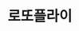 ---
id: 0
title: 로또플라이
caption: 로또 번호 무료 제작 서비스
url: https://lottofly.co.kr/m/
view: https://raw.githubusercontent.com/didgustm/image/main/view/lotto_view.webp
thumnail: https://github.com/didgustm/image/blob/main/thumnail/lotto.jpg?raw=true
category: Etc
device: Moblie only
---